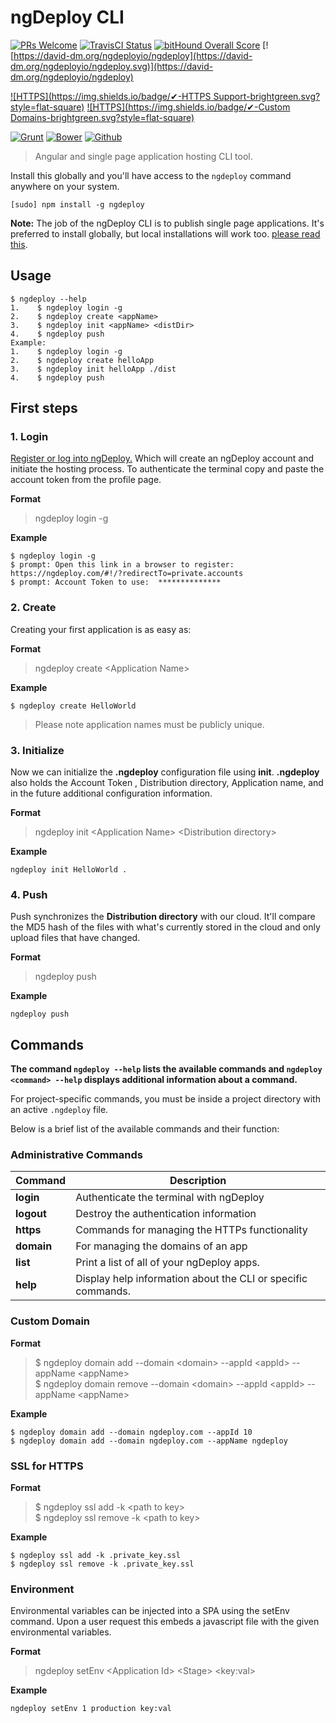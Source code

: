 # ngDeploy CLI 
[![PRs Welcome](https://img.shields.io/badge/PRs-welcome-brightgreen.svg?style=flat-square)](http://makeapullrequest.com)
[![TravisCI Status](https://travis-ci.org/NGDeployio/ngDeploy.svg)](https://travis-ci.org/NGDeployio)
[![bitHound Overall Score](https://www.bithound.io/github/NGDeployio/ngDeploy/badges/score.svg)](https://www.bithound.io/github/NGDeployio/ngDeploy)
[![https://david-dm.org/ngdeployio/ngdeploy](https://david-dm.org/ngdeployio/ngdeploy.svg)](https://david-dm.org/ngdeployio/ngdeploy)
 
[![HTTPS](https://img.shields.io/badge/✔-HTTPS Support-brightgreen.svg?style=flat-square)](http://ngdeploy.com/docs/https)
[![HTTPS](https://img.shields.io/badge/✔-Custom Domains-brightgreen.svg?style=flat-square)](http://ngdeploy.com/docs/custom-domains)

[![Grunt](https://img.shields.io/badge/✔-Grunt-brightgreen.svg?style=flat-square)](http://ngdeploy.com/docs/grunt)
[![Bower](https://img.shields.io/badge/✔-Bower-brightgreen.svg?style=flat-square)](http://ngdeploy.com/docs/bower)
[![Github](https://img.shields.io/badge/✔-Github-brightgreen.svg?style=flat-square)](http://ngdeploy.com/docs/github)


> Angular and single page application hosting CLI tool.

Install this globally and you'll have access to the `ngdeploy` command anywhere on your system.

```shell
[sudo] npm install -g ngdeploy
```

**Note:** The job of the ngDeploy CLI is to publish single page applications. It's preferred to install globally, but local installations will work too. [please read this](http://nodejs.org/en/blog/npm/npm-1-0-global-vs-local-installation).


## Usage

```shell
$ ngdeploy --help
1.    $ ngdeploy login -g
2.    $ ngdeploy create <appName>
3.    $ ngdeploy init <appName> <distDir>
4.    $ ngdeploy push
Example: 
1.    $ ngdeploy login -g
2.    $ ngdeploy create helloApp
3.    $ ngdeploy init helloApp ./dist
4.    $ ngdeploy push
```

## First steps

### 1. Login
[Register or log into ngDeploy.](https://ngdeploy.com/#!/?redirectTo=private.accounts) Which will create an ngDeploy account and initiate the hosting process. 
To authenticate the terminal copy and paste the account token from the profile page. 

**Format**

> ngdeploy login -g 

**Example**

```shell
$ ngdeploy login -g 
$ prompt: Open this link in a browser to register: https://ngdeploy.com/#!/?redirectTo=private.accounts
$ prompt: Account Token to use:  **************
```

### 2. Create
Creating your first application is as easy as:

**Format**  

> ngdeploy create \<Application Name> 

**Example**  

```shell
$ ngdeploy create HelloWorld
```

> Please note application names must be publicly unique.

### 3. Initialize
Now we can initialize the **.ngdeploy** configuration file using **init**. **.ngdeploy** also holds the Account Token
, Distribution directory, Application name, and in the future additional configuration information.

**Format**

> ngdeploy init \<Application Name> \<Distribution directory>

**Example**

```shell
ngdeploy init HelloWorld .  
```

### 4. Push
Push synchronizes the **Distribution directory** with our cloud. It'll compare the MD5 hash of 
the files with what's currently stored in the cloud and only upload files that have changed.

**Format**

> ngdeploy push

**Example**  

```shell
ngdeploy push
```

## Commands

**The command `ngdeploy --help` lists the available commands and `ngdeploy <command> --help` displays additional information about a command.**

For project-specific commands, you must be inside a project directory with an
active `.ngdeploy` file.

Below is a brief list of the available commands and their function:

### Administrative Commands

Command | Description
------- | -----------
**login** | Authenticate the terminal with ngDeploy
**logout** | Destroy the authentication information
**https** | Commands for managing the HTTPs functionality
**domain** |  For managing the domains of an app
**list** | Print a list of all of your ngDeploy apps.
**help** | Display help information about the CLI or specific commands.

### Custom Domain
<!--Additional documentation can be found at http://ngdeploy.com/docs/custom-domains.-->

**Format**

> $ ngdeploy domain add --domain \<domain> --appId \<appId> --appName \<appName>   
> $ ngdeploy domain remove --domain \<domain> --appId \<appId> --appName \<appName>  

**Example**

```shell
$ ngdeploy domain add --domain ngdeploy.com --appId 10
$ ngdeploy domain add --domain ngdeploy.com --appName ngdeploy
```

### SSL for HTTPS
<!--Additional documentation can be found at http://ngdeploy.com/docs/https-support.-->

**Format**

> $ ngdeploy ssl add -k \<path to key>  
> $ ngdeploy ssl remove -k \<path to key>    

**Example**

```shell
$ ngdeploy ssl add -k .private_key.ssl
$ ngdeploy ssl remove -k .private_key.ssl  
```


### Environment
<!--Additional documentation can be found at http://ngdeploy.com/docs/environment.-->

Environmental variables can be injected into a SPA using the setEnv command. Upon a 
user request this embeds a javascript file with the given environmental variables. 

**Format** 
> ngdeploy setEnv \<Application Id> \<Stage> \<key:val>

**Example**
```shell
ngdeploy setEnv 1 production key:val
```


